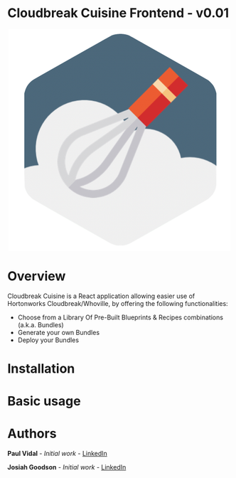 # Cloudbreak Cuisine Frontend - v0.01
<div align="center">
<img src="https://github.com/paulvid/cloudbreak-cuisine-frontend/raw/master/src/assets/img/brand/small_logo.png" width="500" height="500" align="middle">
</div>

# Overview

Cloudbreak Cuisine is a React application allowing easier use of Hortonworks Cloudbreak/Whoville, by offering the following functionalities:
* Choose from a Library Of Pre-Built Blueprints & Recipes combinations (a.k.a. Bundles)
* Generate your own Bundles
* Deploy your Bundles

# Installation

# Basic usage


# Authors

**Paul Vidal** - *Initial work* - [LinkedIn](https://www.linkedin.com/in/paulvid/)

**Josiah Goodson** - *Initial work* - [LinkedIn](https://www.linkedin.com/in/josiahgoodson/)